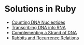 Solutions in Ruby
=================

* [Counting DNA Nucleotides](dna.rb)
* [Transcribing DNA into RNA](rna.rb)
* [Complementing a Strand of DNA](revc.rb)
* [Rabbits and Recurrence Relations](fib.rb)
